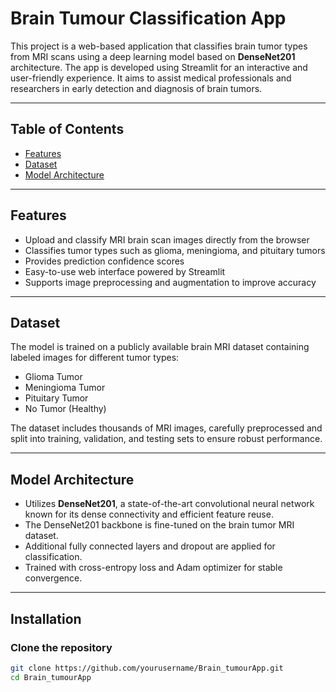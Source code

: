 # Brain Tumour Classification App

This project is a web-based application that classifies brain tumor types from MRI scans using a deep learning model based on **DenseNet201** architecture. The app is developed using Streamlit for an interactive and user-friendly experience. It aims to assist medical professionals and researchers in early detection and diagnosis of brain tumors.

---

## Table of Contents

- [Features](#features)  
- [Dataset](#dataset)  
- [Model Architecture](#model-architecture)

---

## Features

- Upload and classify MRI brain scan images directly from the browser  
- Classifies tumor types such as glioma, meningioma, and pituitary tumors  
- Provides prediction confidence scores  
- Easy-to-use web interface powered by Streamlit  
- Supports image preprocessing and augmentation to improve accuracy  

---

## Dataset

The model is trained on a publicly available brain MRI dataset containing labeled images for different tumor types:

- Glioma Tumor  
- Meningioma Tumor  
- Pituitary Tumor  
- No Tumor (Healthy)  

The dataset includes thousands of MRI images, carefully preprocessed and split into training, validation, and testing sets to ensure robust performance.

---

## Model Architecture

- Utilizes **DenseNet201**, a state-of-the-art convolutional neural network known for its dense connectivity and efficient feature reuse.  
- The DenseNet201 backbone is fine-tuned on the brain tumor MRI dataset.  
- Additional fully connected layers and dropout are applied for classification.  
- Trained with cross-entropy loss and Adam optimizer for stable convergence.

---

## Installation

### Clone the repository

```bash
git clone https://github.com/yourusername/Brain_tumourApp.git
cd Brain_tumourApp
